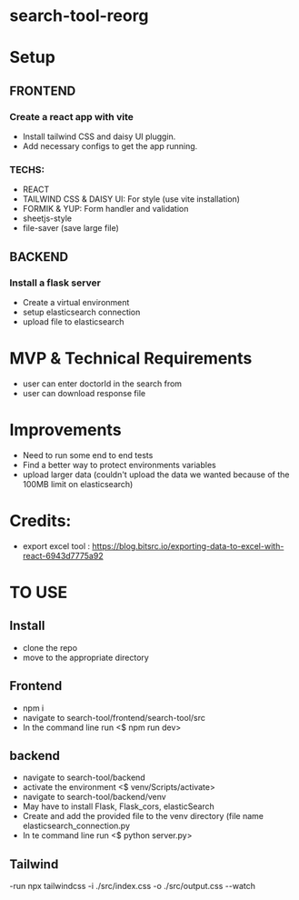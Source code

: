 # search-tool-reorg


# Setup
## FRONTEND
### Create a react app with vite
- Install tailwind CSS and daisy UI pluggin.
- Add necessary configs to get the app running.
### TECHS:
- REACT
- TAILWIND CSS & DAISY UI: For style (use vite installation)
- FORMIK & YUP: Form handler and validation
- sheetjs-style 
- file-saver (save large file)

## BACKEND
### Install a flask server 
- Create a virtual environment
- setup elasticsearch connection
- upload file to elasticsearch


# MVP & Technical Requirements
- user can enter doctorId in the search from
- user can download response file

# Improvements
- Need to run some end to end tests
- Find a better way to protect environments variables
- upload larger data (couldn't upload the data we wanted because of the 100MB limit on elasticsearch)

# Credits:
- export excel tool : https://blog.bitsrc.io/exporting-data-to-excel-with-react-6943d7775a92

# TO USE

## Install
- clone the repo
- move to the appropriate directory
## Frontend
- npm i
- navigate to search-tool/frontend/search-tool/src
- In the command line run <$ npm run dev>
## backend
- navigate to search-tool/backend
- activate the environment <$ venv/Scripts/activate>
- navigate to search-tool/backend/venv
- May have to install Flask, Flask_cors, elasticSearch
- Create and add the provided file to the venv directory (file name elasticsearch_connection.py
- In te command line run <$ python server.py>
## Tailwind
-run npx tailwindcss -i ./src/index.css -o ./src/output.css --watch



